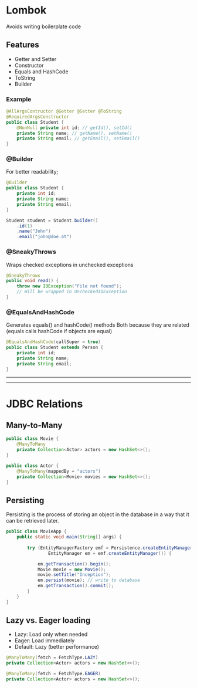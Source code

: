 # Lombok

Avoids writing boilerplate code

## Features

- Getter and Setter
- Constructor
- Equals and HashCode
- ToString
- Builder

### Example

```java
@AllArgsContructor @Getter @Setter @ToString
@RequiredArgsConstructor
public class Student {
    @NonNull private int id; // getId(), setId()
    private String name; // getName(), setName()
    private String email; // getEmail(), setEmail()
}
```

### @Builder

For better readability;

```java
@Builder
public class Student {
    private int id;
    private String name;
    private String email;
}

Student student = Student.builder()
    .id(1)
    .name("John")
    .email("john@doe.at")
```

### @SneakyThrows

Wraps checked exceptions in unchecked exceptions

```java
@SneakyThrows
public void read() {
    throw new IOException("File not found");
    // Will be wrapped in UncheckedIOException
}
```

### @EqualsAndHashCode

Generates equals() and hashCode() methods
Both because they are related (equals calls hashCode if objects are equal)

```java
@EqualsAndHashCode(callSuper = true)
public class Student extends Person {
    private int id;
    private String name;
    private String email;
}
```

---
---

# JDBC Relations

## Many-to-Many

```java
public class Movie {
    @ManyToMany
    private Collection<Actor> actors = new HashSet<>();
}
```

```java
public class Actor {
    @ManyToMany(mappedBy = "actors") 
    private Collection<Movie> movies = new HashSet<>();
}
```

## Persisting

Persisting is the process of storing an object in the database in a way that it can be retrieved later.

```java
public class MovieApp {
    public static void main(String[] args) {
        
        try (EntityManagerFactory emf = Persistence.createEntityManagerFactory("live");
                EntityManager em = emf.createEntityManager()) {

            em.getTransaction().begin();
            Movie movie = new Movie();
            movie.setTitle("Inception");
            em.persist(movie); // write to database
            em.getTransaction().commit();
        }
    }
}
```

## Lazy vs. Eager loading

- Lazy: Load only when needed
- Eager: Load immediately
- Default: Lazy (better performance)

```java
@ManyToMany(fetch = FetchType.LAZY)
private Collection<Actor> actors = new HashSet<>();
```

```java
@ManyToMany(fetch = FetchType.EAGER)
private Collection<Actor> actors = new HashSet<>();
```

